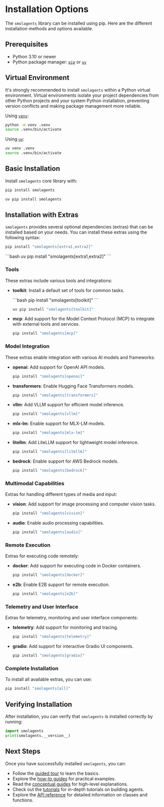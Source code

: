 # Installation Options

The `smolagents` library can be installed using pip. Here are the different installation methods and options available.

## Prerequisites
- Python 3.10 or newer
- Python package manager: [`pip`](https://pip.pypa.io/en/stable/) or [`uv`](https://docs.astral.sh/uv/)

## Virtual Environment

It's strongly recommended to install `smolagents` within a Python virtual environment.
Virtual environments isolate your project dependencies from other Python projects and your system Python installation,
preventing version conflicts and making package management more reliable.

<hfoptions id="virtual-environment">
<hfoption id="venv">

Using [`venv`](https://docs.python.org/3/library/venv.html):

```bash
python -m venv .venv
source .venv/bin/activate
```

</hfoption>
<hfoption id="uv">

Using [`uv`](https://docs.astral.sh/uv/):

```bash
uv venv .venv
source .venv/bin/activate
```

</hfoption>
</hfoptions>

## Basic Installation

Install `smolagents` core library with:

<hfoptions id="installation">
<hfoption id="pip">

```bash
pip install smolagents
```

</hfoption>
<hfoption id="uv">

```bash
uv pip install smolagents
```

</hfoption>
</hfoptions>

## Installation with Extras

`smolagents` provides several optional dependencies (extras) that can be installed based on your needs.
You can install these extras using the following syntax:
<hfoptions id="installation">
<hfoption id="pip">
```bash
pip install "smolagents[extra1,extra2]"
```
</hfoption>
<hfoption id="uv">
```bash
uv pip install "smolagents[extra1,extra2]"
```
</hfoption>
</hfoptions>

### Tools
These extras include various tools and integrations:
- **toolkit**: Install a default set of tools for common tasks.

  <hfoptions id="installation">
  <hfoption id="pip">
  ```bash
  pip install "smolagents[toolkit]"
  ```

  </hfoption>
  <hfoption id="uv">

  ```bash
  uv pip install "smolagents[toolkit]"
  ```

  </hfoption>
  </hfoptions>

- **mcp**: Add support for the Model Context Protocol (MCP) to integrate with external tools and services.
  ```bash
  pip install "smolagents[mcp]"
  ```

### Model Integration
These extras enable integration with various AI models and frameworks:
- **openai**: Add support for OpenAI API models.
  ```bash
  pip install "smolagents[openai]"
  ```
- **transformers**: Enable Hugging Face Transformers models.
  ```bash
  pip install "smolagents[transformers]"
  ```
- **vllm**: Add VLLM support for efficient model inference.
  ```bash
  pip install "smolagents[vllm]"
  ```
- **mlx-lm**: Enable support for MLX-LM models.
  ```bash
  pip install "smolagents[mlx-lm]"
  ```
- **litellm**: Add LiteLLM support for lightweight model inference.
  ```bash
  pip install "smolagents[litellm]"
  ```
- **bedrock**: Enable support for AWS Bedrock models.
  ```bash
  pip install "smolagents[bedrock]"
  ```

### Multimodal Capabilities
Extras for handling different types of media and input:
- **vision**: Add support for image processing and computer vision tasks.
  ```bash
  pip install "smolagents[vision]"
  ```
- **audio**: Enable audio processing capabilities.
  ```bash
  pip install "smolagents[audio]"
  ```

### Remote Execution
Extras for executing code remotely:
- **docker**: Add support for executing code in Docker containers.
  ```bash
  pip install "smolagents[docker]"
  ```
- **e2b**: Enable E2B support for remote execution.
  ```bash
  pip install "smolagents[e2b]"
  ```

### Telemetry and User Interface
Extras for telemetry, monitoring and user interface components:
- **telemetry**: Add support for monitoring and tracing.
  ```bash
  pip install "smolagents[telemetry]"
  ```
- **gradio**: Add support for interactive Gradio UI components.
  ```bash
  pip install "smolagents[gradio]"
  ```

### Complete Installation
To install all available extras, you can use:
```bash
pip install "smolagents[all]"
```

## Verifying Installation
After installation, you can verify that `smolagents` is installed correctly by running:
```python
import smolagents
print(smolagents.__version__)
```

## Next Steps
Once you have successfully installed `smolagents`, you can:
- Follow the [guided tour](./guided_tour) to learn the basics.
- Explore the [how-to guides](./examples/text_to_sql) for practical examples.
- Read the [conceptual guides](./conceptual_guides/intro_agents) for high-level explanations.
- Check out the [tutorials](./tutorials/building_good_agents) for in-depth tutorials on building agents.
- Explore the [API reference](./reference/index) for detailed information on classes and functions.
